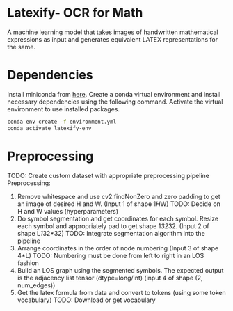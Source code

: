 # Latexify- OCR for Math
A machine learning model that takes images of handwritten mathematical expressions as
input and generates equivalent LATEX representations for the same.

# Dependencies
Install miniconda from [here](https://docs.conda.io/en/latest/miniconda.html "Miniconda Installation Page"). Create a conda virtual environment and install necessary dependencies using the following command. Activate the virtual environment to use installed packages.

``` sh
conda env create -f environment.yml
conda activate latexify-env
```

# Preprocessing
TODO: Create custom dataset with appropriate preprocessing pipeline
Preprocessing:
1. Remove whitespace and use cv2.findNonZero and zero padding to get an image of desired H and W. (Input 1 of shape 1*H*W)
   TODO: Decide on H and W values (hyperparameters)
2. Do symbol segmentation and get coordinates for each symbol. Resize each symbol and appropriately pad to get shape 1*32*32. (Input 2 of shape L*1*32*32)
   TODO: Integrate segmentation algorithm into the pipeline
3. Arrange coordinates in the order of node numbering (Input 3 of shape 4*L)
   TODO: Numbering must be done from left to right in an LOS fashion
4. Build an LOS graph using the segmented symbols. The expected output is the adjacency list tensor (dtype=long/int) (input 4 of shape (2, num_edges))
5. Get the latex formula from data and convert to tokens (using some token vocabulary)
   TODO: Download or get vocabulary

